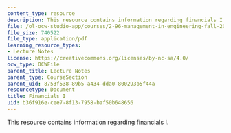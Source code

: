 ```yaml
---
content_type: resource
description: This resource contains information regarding financials I.
file: /ol-ocw-studio-app/courses/2-96-management-in-engineering-fall-2012/b36f916ecee78f137958baf50b648656_MIT2_96F12_lec03.pdf
file_size: 740522
file_type: application/pdf
learning_resource_types:
- Lecture Notes
license: https://creativecommons.org/licenses/by-nc-sa/4.0/
ocw_type: OCWFile
parent_title: Lecture Notes
parent_type: CourseSection
parent_uid: 8753f538-89b5-a434-dda0-800293b5f44a
resourcetype: Document
title: Financials I
uid: b36f916e-cee7-8f13-7958-baf50b648656
---
```

This resource contains information regarding financials I.